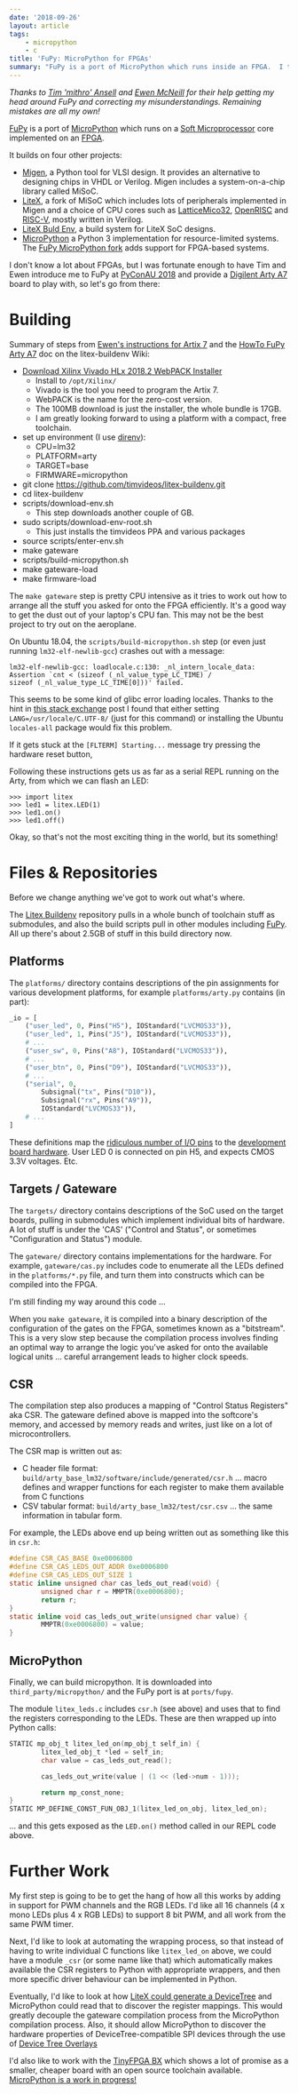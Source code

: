 ```yaml
---
date: '2018-09-26'
layout: article
tags:
    - micropython
    - c
title: 'FuPy: MicroPython for FPGAs'
summary: "FuPy is a port of MicroPython which runs inside an FPGA.  I take a look at it and try to get my head around how to program for it ..."
---
```


*Thanks to [Tim 'mithro' Ansell](https://mithis.com/) and
[Ewen McNeill](https://ewen.mcneill.gen.nz/blog/)
for their help getting my head around FuPy and correcting my misunderstandings.
Remaining mistakes are all my own!*

[FuPy](https://fupy.github.io/) is a port of [MicroPython](https://micropython.org/)
which runs on a [Soft Microprocessor](https://en.wikipedia.org/wiki/Soft_microprocessor) core
implemented on an [FPGA](https://en.wikipedia.org/wiki/Field-programmable_gate_array).

It builds on four other projects:

* [Migen](https://m-labs.hk/migen/), a Python tool for VLSI design.
  It provides an alternative to designing chips in VHDL or Verilog.
  Migen includes a system-on-a-chip library called MiSoC.
* [LiteX](https://github.com/enjoy-digital/litex), a fork of MiSoC which includes lots
  of peripherals implemented in Migen and a choice of CPU cores such as
  [LatticeMico32](https://en.wikipedia.org/wiki/LatticeMico32),
  [OpenRISC](https://openrisc.io/) and [RISC-V](https://en.wikipedia.org/wiki/RISC-V),
  mostly written in Verilog.
* [LiteX Buld Env](https://github.com/timvideos/litex-buildenv), a build system for LiteX SoC
  designs.
* [MicroPython](https://micropython.org/) a Python 3 implementation for resource-limited
  systems. The [FuPy MicroPython fork](https://github.com/fupy/micropython/) adds support
  for FPGA-based systems.
 
I don't know a lot about FPGAs, but I was fortunate enough to have Tim and Ewen introduce me
to FuPy at [PyConAU 2018](../pycon-2018-sydney/)
and provide a [Digilent Arty A7](https://store.digilentinc.com/arty-a7-artix-7-fpga-development-board-for-makers-and-hobbyists/)
board to play with, so let's go from there:

# Building

Summary of steps from [Ewen's instructions for Artix 7](https://ewen.mcneill.gen.nz/blog/entry/2018-01-17-fupy-fpga-micropython-on-mimas-v2-and-arty-a7/) and the
[HowTo FuPy Arty A7](https://github.com/timvideos/litex-buildenv/wiki/HowTo-FuPy-Arty-A7) doc on the litex-buildenv Wiki:

* [Download Xilinx Vivado HLx 2018.2 WebPACK Installer](https://www.xilinx.com/support/download.html)
  * Install to `/opt/Xilinx/`
  * Vivado is the tool you need to program the Artix 7.
  * WebPACK is the name for the zero-cost version.  
  * The 100MB download is just the installer, the whole bundle is 17GB.
  * I am greatly looking forward to using a platform with a compact, free toolchain.
* set up environment (I use [direnv](https://direnv.net/)):
  * CPU=lm32
  * PLATFORM=arty
  * TARGET=base
  * FIRMWARE=micropython
* git clone https://github.com/timvideos/litex-buildenv.git
* cd litex-buildenv
* scripts/download-env.sh
  * This step downloads another couple of GB.
* sudo scripts/download-env-root.sh
  * This just installs the timvideos PPA and various packages
* source scripts/enter-env.sh
* make gateware
* scripts/build-micropython.sh
* make gateware-load
* make firmware-load

The `make gateware` step is pretty CPU intensive as it tries to work out how to 
arrange all the stuff you asked for onto the FPGA efficiently.
It's a good way to get the dust out of your laptop's CPU fan.
This may not be the best project to try out on the aeroplane.

On Ubuntu 18.04, the `scripts/build-micropython.sh` step (or even just
running `lm32-elf-newlib-gcc`) crashes out with a message:

```
lm32-elf-newlib-gcc: loadlocale.c:130: _nl_intern_locale_data:
Assertion `cnt < (sizeof (_nl_value_type_LC_TIME) /
sizeof (_nl_value_type_LC_TIME[0]))' failed.
```

This seems to be some kind of glibc error loading locales.  Thanks to the hint in
[this stack exchange](https://unix.stackexchange.com/questions/444102/loadlocale-c-nl-intern-locale-data-assertion-error)
post I found that either setting `LANG=/usr/locale/C.UTF-8/` (just for this command)
or installing the Ubuntu `locales-all` package would fix this problem.

If it gets stuck at the `[FLTERM] Starting...` message try pressing the hardware reset button, 

Following these instructions gets us as far as a serial REPL running on the Arty, 
from which we can flash an LED:

```
>>> import litex
>>> led1 = litex.LED(1)
>>> led1.on()
>>> led1.off()
```

Okay, so that's not the most exciting thing in the world, but its something!

# Files & Repositories

Before we change anything we've got to work out what's where.

The [Litex Buildenv](https://github.com/timvideos/litex-buildenv.git) repository pulls in 
a whole bunch of toolchain stuff as submodules, and also the build scripts pull in other
modules including [FuPy](https://github.com/fupy/micropython.git).  All up there's about
2.5GB of stuff in this build directory now.

## Platforms

The `platforms/` directory contains descriptions of the pin assignments for various
development platforms, for example `platforms/arty.py` contains (in part):

```python
_io = [
    ("user_led", 0, Pins("H5"), IOStandard("LVCMOS33")),
    ("user_led", 1, Pins("J5"), IOStandard("LVCMOS33")),
    # ...
    ("user_sw", 0, Pins("A8"), IOStandard("LVCMOS33")),
    # ...
    ("user_btn", 0, Pins("D9"), IOStandard("LVCMOS33")),
    # ...
    ("serial", 0,
        Subsignal("tx", Pins("D10")),
        Subsignal("rx", Pins("A9")),
        IOStandard("LVCMOS33")),
    # ...
]
```

These definitions map the [ridiculous number of I/O pins](https://www.xilinx.com/products/boards-and-kits/arty.html#hardware)
to the [development board hardware](https://reference.digilentinc.com/reference/programmable-logic/arty/reference-manual?redirect=1#basic_io).
User LED 0 is connected on pin H5, and expects CMOS 3.3V voltages.  Etc.

## Targets / Gateware

The `targets/` directory contains descriptions of the SoC used on the target boards,
pulling in submodules which implement individual bits of hardware.  A lot of stuff is
under the 'CAS' ("Control and Status", or sometimes "Configuration and Status") module.

The `gateware/` directory contains implementations for the hardware. For example, 
`gateware/cas.py` includes code to enumerate all the LEDs defined in the `platforms/*.py` file,
and turn them into constructs which can be compiled into the FPGA.

I'm still finding my way around this code ...

When you `make gateware`, it is compiled into a binary description of the configuration of the
gates on the FPGA, sometimes known as a "bitstream".  This is a very slow step because the
compilation process involves finding an optimal way to arrange the logic you've asked for onto the 
available logical units ... careful arrangement leads to higher clock speeds.

## CSR

The compilation step also produces a mapping of "Control Status Registers" aka CSR.
The gateware defined above is mapped into the softcore's memory, and accessed by memory reads
and writes, just like on a lot of microcontrollers.

The CSR map is written out as:

* C header file format: `build/arty_base_lm32/software/include/generated/csr.h` ...
  macro defines and wrapper functions for each register to make them available from C functions
* CSV tabular format: `build/arty_base_lm32/test/csr.csv` ... the same information in
  tabular form.

For example, the LEDs above end up being written out as something like this in `csr.h`:

```C
#define CSR_CAS_BASE 0xe0006800
#define CSR_CAS_LEDS_OUT_ADDR 0xe0006800
#define CSR_CAS_LEDS_OUT_SIZE 1
static inline unsigned char cas_leds_out_read(void) {
        unsigned char r = MMPTR(0xe0006800);
        return r;
}
static inline void cas_leds_out_write(unsigned char value) {
        MMPTR(0xe0006800) = value;
}
```

## MicroPython

Finally, we can build micropython.  It is downloaded into 
`third_party/micropython/` and the FuPy port is at `ports/fupy`.

The module `litex_leds.c` includes `csr.h` (see above) and uses that to find the
registers corresponding to the LEDs.  These are then wrapped up into Python calls:

```C
STATIC mp_obj_t litex_led_on(mp_obj_t self_in) {
        litex_led_obj_t *led = self_in;
        char value = cas_leds_out_read();

        cas_leds_out_write(value | (1 << (led->num - 1)));

        return mp_const_none;
}
STATIC MP_DEFINE_CONST_FUN_OBJ_1(litex_led_on_obj, litex_led_on);
```

... and this gets exposed as the `LED.on()` method called in our REPL code above.


# Further Work

My first step is going to be to get the hang of how all this works by adding in
support for PWM channels and the RGB LEDs.  I'd like all 16 channels
(4 x mono LEDs plus 4 x RGB LEDs) to support 8 bit PWM, and all work from the same
PWM timer.

Next, I'd like to look at automating the wrapping process, so that instead of
having to write individual C functions like `litex_led_on` above, we could have a
module `_csr` (or some name like that) which automatically makes available the 
CSR registers to Python with appropriate wrappers, and then more specific
driver behaviour can be implemented in Python.

Eventually, I'd like to look at how
[LiteX could generate a DeviceTree](https://github.com/timvideos/litex-buildenv/wiki/DeviceTree)
and MicroPython could read that to discover the register mappings.
This would greatly decouple the gateware compilation process from the MicroPython compilation
process.  Also, it should allow MicroPython to discover the hardware properties of 
DeviceTree-compatible SPI devices through the use of 
[Device Tree Overlays](https://www.kernel.org/doc/Documentation/devicetree/overlay-notes.txt)

I'd also like to work with the [TinyFPGA BX](https://tinyfpga.com/bx/guide.html) which
shows a lot of promise as a smaller, cheaper board with an open source toolchain available.
[MicroPython is a work in progress!](https://twitter.com/cr1901/status/1043145532779253760)
